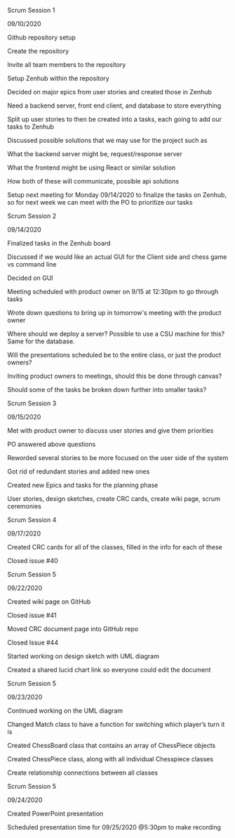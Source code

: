 Scrum Session 1  

09/10/2020 

 

Github repository setup 

Create the repository  

Invite all team members to the repository 

Setup Zenhub within the repository 

 

Decided on major epics from user stories and created those in Zenhub 

Need a backend server, front end client, and database to store everything 

Split up user stories to then be created into a tasks, each going to add our tasks to Zenhub 

 

Discussed possible solutions that we may use for the project such as 

What the backend server might be, request/response server 

What the frontend might be using React or similar solution 

How both of these will communicate, possible api solutions 

 

Setup next meeting for Monday 09/14/2020 to finalize the tasks on Zenhub, so for next week we can meet with the PO to prioritize our tasks 

 

 

Scrum Session 2  

09/14/2020 

 

Finalized tasks in the Zenhub board 

Discussed if we would like an actual GUI for the Client side and chess game vs command line 

Decided on GUI 

Meeting scheduled with product owner on 9/15 at 12:30pm to go through tasks 

Wrote down questions to bring up in tomorrow's meeting with the product owner 

Where should we deploy a server? Possible to use a CSU machine for this? Same for the database. 

Will the presentations scheduled be to the entire class, or just the product owners? 

Inviting product owners to meetings, should this be done through canvas? 

Should some of the tasks be broken down further into smaller tasks? 

 

Scrum Session 3 

09/15/2020 

 

Met with product owner to discuss user stories and give them priorities 

PO answered above questions 

Reworded several stories to be more focused on the user side of the system 

Got rid of redundant stories and added new ones  

Created new Epics and tasks for the planning phase  

User stories, design sketches, create CRC cards, create wiki page, scrum ceremonies 

 

Scrum Session 4 

09/17/2020 

 

Created CRC cards for all of the classes, filled in the info for each of these 

Closed issue #40 

 

 

Scrum Session 5 

09/22/2020 

 

Created wiki page on GitHub 

Closed issue #41 

Moved CRC document page into GitHub repo 

Closed Issue #44 

 

Started working on design sketch with UML diagram 

Created a shared lucid chart link so everyone could edit the document 

 

Scrum Session 5 

09/23/2020 

 

Continued working on the UML diagram 

Changed Match class to have a function for switching which player’s turn it is 

Created ChessBoard class that contains an array of ChessPiece objects 

Created ChessPiece class, along with all individual Chesspiece classes 

Create relationship connections between all classes 

 

Scrum Session 5 

09/24/2020 

Created PowerPoint presentation 

Scheduled presentation time for 09/25/2020 @5:30pm to make recording 

 

 
